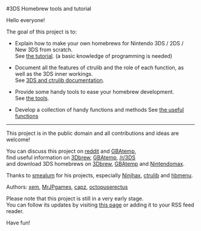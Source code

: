 #3DS Homebrew tools and tutorial

Hello everyone!

The goal of this project is to:

- Explain how to make your own homebrews for Nintendo 3DS / 2DS / New 3DS from scratch.<br>
  See [the tutorial](https://github.com/xem/3DShomebrew/blob/gh-pages/tutorial.md). (a basic knowledge of programming is needed)

- Document all the features of ctrulib and the role of each function, as well as the 3DS inner workings.<br>
  See [3DS and ctrulib documentation](https://github.com/xem/3DShomebrew/blob/gh-pages/documentation.md).
  
- Provide some handy tools to ease your homebrew development.<br>
  See [the tools](https://github.com/xem/3DShomebrew/blob/gh-pages/tools.md).
  
- Develop a collection of handy functions and methods
  See [the useful functions](https://github.com/xem/3DShomebrew/blob/gh-pages/functions.md)

----------

This project is in the public domain and all contributions and ideas are welcome!

You can discuss this project on [reddit](http://www.reddit.com/r/3DS/comments/2n3cia/a_complete_3ds_homebrew_tutorial/) and [GBAtemp](https://gbatemp.net/threads/toolbox-and-tutorial-how-to-use-ninjhax-and-make-your-own-homebrews.374693/),<br>
find useful information on [3Dbrew](http://www.3dbrew.org/), [GBAtemp](https://gbatemp.net/forums/3ds-hacking-homebrew.201/), [/r/3DS](http://www.reddit.com/r/3DS)<br>
and download 3DS homebrews on [3Dbrew](http://www.3dbrew.org/wiki/Homebrew_Applications), [GBAtemp](https://gbatemp.net/threads/homebrew-development.360646/) and [Nintendomax](http://www.nintendomax.com/portal.php?&page_id=3).

Thanks to [smealum](http://smealum.net) for his projects, especially [Ninjhax](http://smealum.net/ninjhax), [ctrulib](https://github.com/smealum/ctrulib) and [hbmenu](https://github.com/xem/3ds_hb_menu).

Authors: [xem](http://twitter.com/MaximeEuziere), [MrJPgames](https://github.com/MrJPGames), [capz](https://github.com/capz), [octopuserectus](https://github.com/octopuserectus)

Please note that this project is still in a very early stage.<br>
You can follow its updates by visiting [this page](https://github.com/xem/3DShomebrew/commits/gh-pages) or adding it to your RSS feed reader.

Have fun!